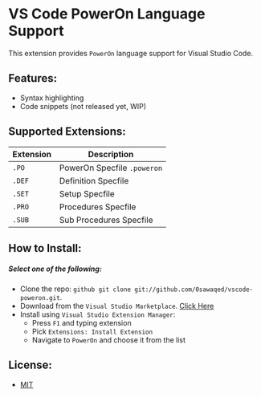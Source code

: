 # VS Code PowerOn Language Support
This extension provides `PowerOn` language support for Visual Studio Code.



## Features:

* Syntax highlighting
* Code snippets (not released yet, WIP)



## Supported Extensions:

Extension | Description
---       | ---
`.PO`     | PowerOn Specfile ```.poweron```
`.DEF`    | Definition Specfile
`.SET`    | Setup Specfile
`.PRO`    | Procedures Specfile
`.SUB`    | Sub Procedures Specfile



## How to Install:
##### Select one of the following:

* Clone the repo: ```github
git clone git://github.com/0sawaqed/vscode-poweron.git```.
* Download from the `Visual Studio Marketplace`. [Click Here](https://marketplace.visualstudio.com/items?itemName=0sawaqed.poweron)
* Install using `Visual Studio Extension Manager`:
  - Press `F1` and typing extension
  - Pick `Extensions: Install Extension`
  - Navigate to `PowerOn` and choose it from the list



## License:

* [MIT](https://github.com/0sawaqed/vscode-poweron/blob/master/LICENSE)

